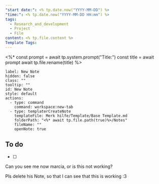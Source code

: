 ```yaml
---
"start date:": <% tp.date.now("YYYY-MM-DD") %>
"time:": <% tp.date.now("YYYY-MM-DD HH:mm") %>
tags:
  - Research_and_development
  - Project
  - File
content: <% tp.file.content %>
Template Tags:
---
```

<%*
const prompt = await tp.system.prompt("Title:")
const title = await prompt
await tp.file.rename(title)
%>

```meta-bind-button
label: New Note
hidden: false
class: ""
tooltip: ""
id: New Note
style: default
actions:
  - type: command
    command: workspace:new-tab
  - type: templaterCreateNote
    templateFile: Merk hilfe/Template/Base Template.md
    folderPath: "<%* await tp.file.path(true)%>/Notes"
    fileName: ""
    openNote: true

```

## To do

- [ ] 


Can you see me now marcia, or is this not working?

Pls delete his Note, so that I can see that this is working :3